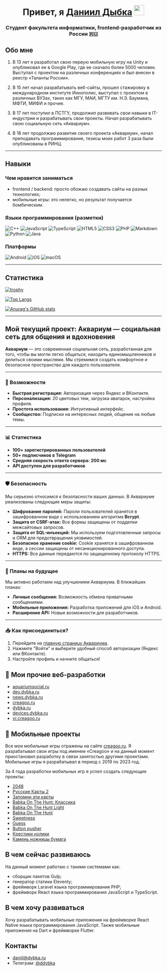 <h1 align="center">Привет, я <a href="https://dybka.ru" target="_blank">Даниил Дыбка</a> 
<img src="https://github.com/blackcater/blackcater/raw/main/images/Hi.gif" height="32" width="32" /></h1>
<h3 align="center">Студент факультета информатики, frontend-разработчик из России 🇷🇺</h3>

## Обо мне

1. В 13 лет я разработал свою первую мобильную игру на Unity и опубликовал ее в Google Play, где ее скачало более 5000 человек. Выступал с проектом на различных конференциях и был внесен в реестр «Таланты России».

2. В 15 лет начал разрабатывать веб-сайты, прошел стажировку в международном институте Иннополис, выступал с проектом в различных ВУЗах, таких как МГУ, МАИ, МГТУ им. Н.Э. Баумана, МФТИ, МИФИ и прочие. 

3. В 17 лет поступил в ПСТГУ, продолжил развивать свои навыки в IT-индустрии и разрабатывать свои проекты. Начал разрабатывать свою социальную сеть «Аквариум».

4. В 18 лет продолжаю развитие своего проекта «Аквариум», начал преподавать программирование, тезисы моих работ 3 раза были опубликованы в РИНЦ.

---

## Навыки

### Чем нравится заниматься

- frontend / backend: просто обожаю создавать сайты на разных технологиях;
- мобильные игры: это нелегко, но результат получается бомбическим.

### Языки программирования (разметки)

![C++](https://img.shields.io/badge/c++-%2300599C.svg?style=for-the-badge&logo=c%2B%2B&logoColor=white)
![JavaScript](https://img.shields.io/badge/javascript-%23323330.svg?style=for-the-badge&logo=javascript&logoColor=%23F7DF1E)
![TypeScript](https://img.shields.io/badge/typescript-%23007ACC.svg?style=for-the-badge&logo=typescript&logoColor=white)
![HTML5](https://img.shields.io/badge/html5-%23E34F26.svg?style=for-the-badge&logo=html5&logoColor=white)
![CSS3](https://img.shields.io/badge/css3-%231572B6.svg?style=for-the-badge&logo=css3&logoColor=white)
![PHP](https://img.shields.io/badge/php-%23777BB4.svg?style=for-the-badge&logo=php&logoColor=white)
![Markdown](https://img.shields.io/badge/markdown-%23000000.svg?style=for-the-badge&logo=markdown&logoColor=white)
![Python](https://img.shields.io/badge/python-3670A0?style=for-the-badge&logo=python&logoColor=ffdd54)
![Java](https://img.shields.io/badge/java-%23ED8B00.svg?style=for-the-badge&logo=openjdk&logoColor=white)

### Платформы

![Android](https://img.shields.io/badge/Android-3DDC84?style=for-the-badge&logo=android&logoColor=white)
![iOS](https://img.shields.io/badge/iOS-000000?style=for-the-badge&logo=ios&logoColor=white)
![macOS](https://img.shields.io/badge/mac%20os-000000?style=for-the-badge&logo=macos&logoColor=F0F0F0)

---

## Статистика

[![trophy](https://github-profile-trophy.vercel.app/?username=danyabooba)](https://github.com/danyabooba/github-profile-trophy)

[![Top Langs](https://github-readme-stats.vercel.app/api/top-langs/?username=danyabooba&layout=compact)](https://github.com/anuraghazra/github-readme-stats)

[![Anurag's GitHub stats](https://github-readme-stats.vercel.app/api?username=danyabooba)](https://github.com/anuraghazra/github-readme-stats)

---

## Мой текущий проект: Аквариум — социальная сеть для общения и вдохновения

**Аквариум** — это современная социальная сеть, разработанная для того, чтобы вы могли легко общаться, находить единомышленников и делиться своими мыслями. Мы стремимся создать комфортное и безопасное пространство для каждого пользователя.

---

### 🚀 Возможности
- **Быстрая регистрация:** Авторизация через Яндекс и ВКонтакте.
- **Персонализация:** 20 цветовых тем, загрузка аватарок, настройка профиля.
- **Простота использования:** Интуитивный интерфейс.
- **Сообщество:** Подписки на интересных людей, общение на любые темы.

---

### 📊 Статистика
- **100+ зарегистрированных пользователей**
- **50+ подписчиков в Telegram**
- **Средняя скорость ответа сервера: 200 мс**
- **API доступен для разработчиков**

---

### 🛡️ Безопасность
Мы серьезно относимся к безопасности ваших данных. В Аквариуме реализованы следующие меры защиты:

- **Шифрование паролей:** Пароли пользователей хранятся в зашифрованном виде с использованием алгоритма **Bcrypt**.
- **Защита от CSRF-атак:** Все формы защищены от подделки межсайтовых запросов.
- **Защита от SQL-инъекций:** Мы используем подготовленные запросы и ORM для предотвращения уязвимостей.
- **Безопасное хранение cookie:** Cookie хранятся в зашифрованном виде, а сессии защищены от несанкционированного доступа.
- **HTTPS:** Все данные передаются по защищенному протоколу HTTPS.

---

### 🔮 Планы на будущее
Мы активно работаем над улучшением Аквариума. В ближайших планах:
- **Личные сообщения:** Возможность обмена приватными сообщениями.
- **Мобильные приложения:** Разработка приложений для iOS и Android.
- **Расширение API:** Новые возможности для разработчиков.

---

### 📥 Как присоединиться?
1. Перейдите на [главную страницу Аквариума](https://aquariumsocial.ru).
2. Нажмите "Войти" и выберите удобный способ авторизации (Яндекс или ВКонтакте).
3. Настройте профиль и начните общаться!

## 🤩 Мои прочие веб-разработки

- [aquariumsocial.ru](https://aquariumsocial.ru)
- [dev.dybka.ru](https://dev.dybka.ru)
- [news.dybka.ru](https://news.dybka.ru)
- [creagoo.ru](https://creagoo.ru)
- [dybka.ru](https://dybka.ru)
- [devices.dybka.ru](https://devices.dybka.ru)
- [vr.creagoo.ru](https://vr.creagoo.ru)

## 👾 Мобильные проекты

Все мои мобильные игры отражены на сайте [creagoo.ru](https://creagoo.ru). Я разрабатывал свои игры под именем «Creagoo» и на данный момент приостановил разработку в связи занятостью другими проектами. Мобильные игры я разрабатывал в период с 2019 по 2023 год. 

За 4 года разработки мобильных игр я успел создать следующие проекты:

- [2048](https://creagoo.ru/games/2048)
- [Русские Карты 2](https://creagoo.ru/games/russiancards2)
- [Запомни эти карты](https://creagoo.ru/games/rememberthesecards)
- [Babka On The Hunt: Классика](https://creagoo.ru/games/babkaonthehuntclassic)
- [Babka On The Hunt Light](https://creagoo.ru/games/babkaonthehuntlight)
- [Babka On The Hunt](https://creagoo.ru/games/babkaonthehunt)
- [Sweetness](https://creagoo.ru/games/sweetness)
- [Guess](https://creagoo.ru/games/guess)
- [Button pusher](https://creagoo.ru/games/buttonpusher)
- [Крестики нолики](https://creagoo.ru/games/tictactoe)
- [Камень ножницы бумага](https://creagoo.ru/games/rockpaperscissors)


## В чем сейчас развиваюсь

На данный момент работаю с такими системами как:

- сборщик пакетов Gulp;
- генератор статики Eleventy;
- фреймворк Laravel языка программирования PHP;
- фреймворк React языка программирования JavaScript и TypeScript.

## В чем хочу развиваться

Хочу разрабатывать мобильные приложения на фреймворке React Native языка программирования JavaScript. Также мобильные приложения на Dart и фреймворке Flutter.

## Контакты

- daniil@dybka.ru
- Телеграм: [@ddybka](https://ddybka.t.me)
